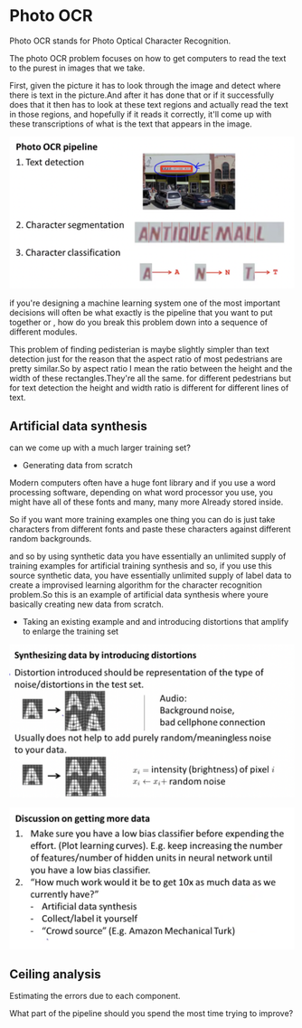 # Photo OCR

Photo OCR stands for Photo Optical Character Recognition.

The photo OCR problem focuses on how to get computers to read the text to the purest in images that we take.

First, given the picture it has to look through the image and detect where there is text in the picture.And after it has done that or if it successfully does that it then has to look at these text regions and actually read the text in those regions, and hopefully if it reads it correctly, it'll come up with these transcriptions of what is the text that appears in the image.

![](https://github.com/rojinakashefi/MachineLearning-Course/blob/main/week11/pictures/ocr-pipeline.png)

if you're designing a machine learning system one of the most important decisions will often be what exactly is the pipeline that you want to put together or , how do you  break this problem down into a sequence of different modules.

This problem of finding pedisterian is maybe slightly simpler than text detection just for the reason that the aspect ratio of most pedestrians are pretty similar.So by aspect ratio I mean the ratio between the height and the width of these rectangles.They're all the same. for different pedestrians but for text detection the height and width ratio is different for different lines of text.

## Artificial data synthesis

can we come up with a much larger training set? 

- Generating data from scratch

Modern computers often have a huge font library and if you use a word processing software, depending on what word processor you use, you might have all of these fonts and many, many more Already stored inside. 

So if you want more training examples one thing you can do is just take characters from different fonts and paste these characters against different random backgrounds.

and so by using synthetic data you have essentially an unlimited supply of training examples for artificial training synthesis and so, if you use this source synthetic data, you have essentially unlimited supply of label data to create a improvised learning algorithm for the character recognition problem.So this is an example of artificial data synthesis where youre basically creating new data from scratch.

- Taking an existing example and and introducing distortions that amplify to enlarge the training set

![](https://github.com/rojinakashefi/MachineLearning-Course/blob/main/week11/pictures/disortioun.png)

![](https://github.com/rojinakashefi/MachineLearning-Course/blob/main/week11/pictures/Discussion.png)

## Ceiling analysis

Estimating the errors due to each component.

What part of the pipeline should you spend the most time trying to improve?
